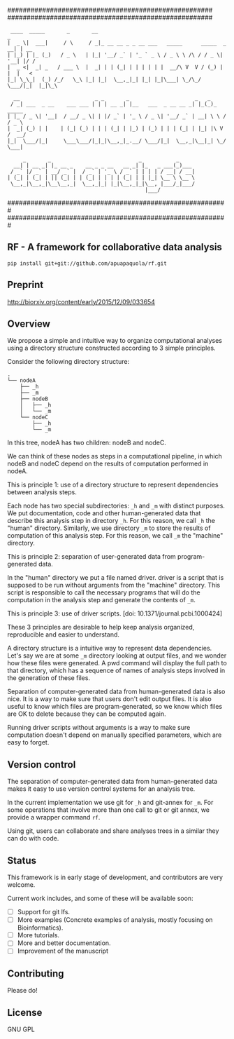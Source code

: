 #####################################################
#####################################################
```
 ____  _____       _       __                                             _     
|  _ \|  ___|     / \     / _|_ __ __ _ _ __ ___   _____      _____  _ __| | __ 
| |_) | |_ (_)   / _ \   | |_| '__/ _` | '_ ` _ \ / _ \ \ /\ / / _ \| '__| |/ / 
|  _ <|  _| _   / ___ \  |  _| | | (_| | | | | | |  __/\ V  V / (_) | |  |   <  
|_| \_\_|  (_) /_/   \_\ |_| |_|  \__,_|_| |_| |_|\___| \_/\_/ \___/|_|  |_|\_\ 
 
  __                        _ _       _                     _   _            
 / _| ___  _ __    ___ ___ | | | __ _| |__   ___  _ __ __ _| |_(_)_   _____  
| |_ / _ \| '__|  / __/ _ \| | |/ _` | '_ \ / _ \| '__/ _` | __| \ \ / / _ \ 
|  _| (_) | |    | (_| (_) | | | (_| | |_) | (_) | | | (_| | |_| |\ V /  __/ 
|_|  \___/|_|     \___\___/|_|_|\__,_|_.__/ \___/|_|  \__,_|\__|_| \_/ \___| 

     _       _                            _           _     
  __| | __ _| |_ __ _    __ _ _ __   __ _| |_   _ ___(_)___ 
 / _` |/ _` | __/ _` |  / _` | '_ \ / _` | | | | / __| / __|
| (_| | (_| | || (_| | | (_| | | | | (_| | | |_| \__ \ \__ \
 \__,_|\__,_|\__\__,_|  \__,_|_| |_|\__,_|_|\__, |___/_|___/
                                            |___/           
```
#########################################################
#########################################################

## RF - A framework for collaborative data analysis

```
pip install git+git://github.com/apuapaquola/rf.git
```

## Preprint 

 http://biorxiv.org/content/early/2015/12/09/033654
 
## Overview

We propose a simple and intuitive way to organize computational analyses using a directory structure constructed according to 3 simple principles.

Consider the following directory structure:

    .
    └── nodeA
        ├── _h
        ├── _m
        ├── nodeB
        │   ├── _h
        │   └── _m
        └── nodeC
            ├── _h
            └── _m


In this tree, nodeA has two children: nodeB and nodeC.

We can think of these nodes as steps in a computational pipeline, in which nodeB and nodeC depend on the results of computation performed in nodeA.

This is principle 1: use of a directory structure to represent dependencies between analysis steps.

Each node has two special subdirectories: `_h` and `_m` with distinct purposes. We put documentation, code and other human-generated data that describe this analysis step in directory `_h`. For this reason, we call `_h` the "human" directory. Similarly, we use directory `_m` to store the results of computation of this analysis step. For this reason, we call `_m` the "machine" directory.

This is principle 2: separation of user-generated data from program-generated data.

In the "human" directory we put a file named driver. driver is a script that is supposed to be run without arguments from the "machine" directory. This script is responsible to call the necessary programs that will do the computation in the analysis step and generate the contents of `_m`.

This is principle 3: use of driver scripts. [doi: 10.1371/journal.pcbi.1000424]


These 3 principles are desirable to help keep analysis organized, reproducible and easier to understand.

A directory structure is a intuitive way to represent data dependencies. Let's say we are at some `_m` directory looking at output files, and we wonder how these files were generated. A pwd command will display the full path to that directory, which has a sequence of names of analysis steps involved in the generation of these files.

Separation of computer-generated data from human-generated data is also nice. It is a way to make sure that users don't edit output files. It is also useful to know which files are program-generated, so we know which files are OK to delete because they can be computed again.

Running driver scripts without arguments is a way to make sure computation doesn't depend on manually specified parameters, which are easy to forget.


## Version control

The separation of computer-generated data from human-generated data makes it easy to use version control systems for an analysis tree.

In the current implementation we use git for `_h` and git-annex for `_m`. For some operations that involve more than one call to git or git annex, we provide a wrapper command `rf`.

Using git, users can collaborate and share analyses trees in a similar they can do with code.


## Status

This framework is in early stage of development, and contributors are very welcome.


Current work includes, and some of these will be available soon:

- [ ] Support for git lfs.
- [ ] More examples (Concrete examples of analysis, mostly focusing on Bioinformatics).
- [ ] More tutorials.
- [ ] More and better documentation.
- [ ] Improvement of the manuscript

## Contributing

Please do!

## License
 
GNU GPL
